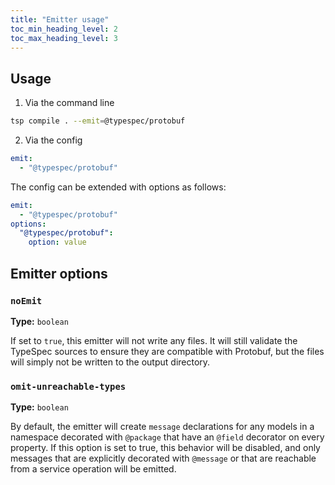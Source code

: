 ```yaml
---
title: "Emitter usage"
toc_min_heading_level: 2
toc_max_heading_level: 3
---
```


## Usage

1. Via the command line

```bash
tsp compile . --emit=@typespec/protobuf
```

2. Via the config

```yaml
emit:
  - "@typespec/protobuf"
```

The config can be extended with options as follows:

```yaml
emit:
  - "@typespec/protobuf"
options:
  "@typespec/protobuf":
    option: value
```

## Emitter options

### `noEmit`

**Type:** `boolean`

If set to `true`, this emitter will not write any files. It will still validate the TypeSpec sources to ensure they are compatible with Protobuf, but the files will simply not be written to the output directory.

### `omit-unreachable-types`

**Type:** `boolean`

By default, the emitter will create `message` declarations for any models in a namespace decorated with `@package` that have an `@field` decorator on every property. If this option is set to true, this behavior will be disabled, and only messages that are explicitly decorated with `@message` or that are reachable from a service operation will be emitted.
